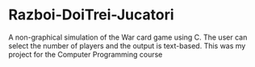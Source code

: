 # Razboi-DoiTrei-Jucatori
A non-graphical simulation of the War card game using C.
The user can select the number of players and the output is text-based.
This was my project for the Computer Programming course
